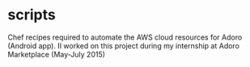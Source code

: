# scripts

Chef recipes required to automate the AWS cloud resources for Adoro (Android app).
II worked on this project during my internship at Adoro Marketplace (May-July 2015)
